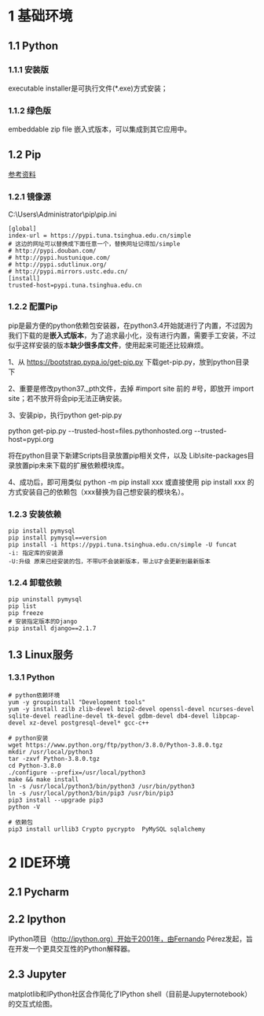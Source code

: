 # 1 基础环境

## 1.1 Python

### 1.1.1 安装版

executable installer是可执行文件(*.exe)方式安装；

### 1.1.2 绿色版

embeddable zip file 嵌入式版本，可以集成到其它应用中。

## 1.2 Pip

[参考资料](https://blog.csdn.net/qq_41582429/article/details/102158562)

### 1.2.1 镜像源

C:\Users\Administrator\pip\pip.ini

```properties
[global]
index-url = https://pypi.tuna.tsinghua.edu.cn/simple
# 这边的网址可以替换成下面任意一个，替换网址记得加/simple
# http://pypi.douban.com/
# http://pypi.hustunique.com/
# http://pypi.sdutlinux.org/
# http://pypi.mirrors.ustc.edu.cn/
[install]
trusted-host=pypi.tuna.tsinghua.edu.cn
```

### 1.2.2 配置Pip

pip是最方便的python依赖包安装器，在python3.4开始就进行了内置，不过因为我们下载的是**嵌入式版本**，为了追求最小化，没有进行内置，需要手工安装，不过似乎这样安装的版本**缺少很多库文件**，使用起来可能还比较麻烦。

1、从 https://bootstrap.pypa.io/get-pip.py 下载get-pip.py，放到python目录下

2、重要是修改python37._pth文件，去掉 #import site 前的 #号，即放开 import site；若不放开将会pip无法正确安装。

3、安装pip，执行python get-pip.py

python get-pip.py --trusted-host=files.pythonhosted.org --trusted-host=pypi.org

将在python目录下新建Scripts目录放置pip相关文件，以及 Lib\site-packages目录放置pip未来下载的扩展依赖模块库。

4、成功后，即可用类似 python -m pip install xxx 或直接使用 pip install xxx 的方式安装自己的依赖包（xxx替换为自己想安装的模块名）。

### 1.2.3 安装依赖

```properties
pip install pymysql
pip install pymysql==version
pip install -i https://pypi.tuna.tsinghua.edu.cn/simple -U funcat
-i: 指定库的安装源
-U:升级 原来已经安装的包，不带U不会装新版本，带上U才会更新到最新版本
```

### 1.2.4 卸载依赖

```properties
pip uninstall pymysql
pip list
pip freeze
# 安装指定版本的Django
pip install django==2.1.7
```

## 1.3 Linux服务

### 1.3.1 Python

```shell
# python依赖环境
yum -y groupinstall "Development tools"
yum -y install zilb zlib-devel bzip2-devel openssl-devel ncurses-devel sqlite-devel readline-devel tk-devel gdbm-devel db4-devel libpcap-devel xz-devel postgresql-devel* gcc-c++

# python安装
wget https://www.python.org/ftp/python/3.8.0/Python-3.8.0.tgz
mkdir /usr/local/python3 
tar -zxvf Python-3.8.0.tgz
cd Python-3.8.0
./configure --prefix=/usr/local/python3
make && make install
ln -s /usr/local/python3/bin/python3 /usr/bin/python3
ln -s /usr/local/python3/bin/pip3 /usr/bin/pip3
pip3 install --upgrade pip3
python -V

# 依赖包
pip3 install urllib3 Crypto pycrypto  PyMySQL sqlalchemy
```



# 2 IDE环境

## 2.1 Pycharm



## 2.2 Ipython

IPython项目（http://ipython.org）开始于2001年，由Fernando Pérez发起，旨在开发一个更具交互性的Python解释器。

## 2.3 Jupyter

matplotlib和IPython社区合作简化了IPython shell（目前是Jupyternotebook）的交互式绘图。